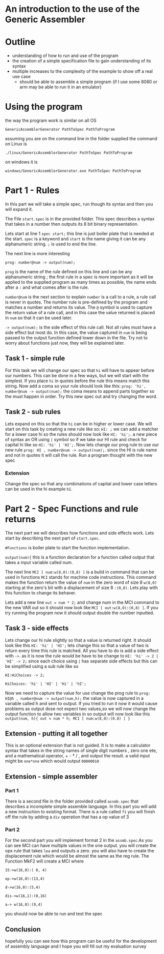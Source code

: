 # An introduction to the use of the Generic Assembler

# Outline
+ understanding of how to run and use of the program
+ the creation of a simple specification file to gain understanding of its syntax
+ multiple increases to the complexity of the example to show off a real use case
    + should be able to assemble a simple program (if I use some 8080 or arm may be able to run it in an emulator)

# Using the program

the way the program work is similar on all OS

`GenericAssemblerGenerator PathToSpec PathToProgram`

assuming you are on the command line in the folder supplied the command on Linux is

`./linux/GenericAssemblerGenerator PathToSpec PathToProgram`

on windows it is

`windows/GenericAssemblerGenerator.exe PathToSpec PathToProgram`

# Part 1 - Rules

In this part we will take a simple spec, run though its syntax and then you will expand it.

The File `start.spec` is in the provided folder.
This spec describes a syntax that takes in a number then outputs its 8 bit binary representation.

Lets start at line 1
`spec start;`
this line is just boiler plate that is needed at the start. `spec` is a keyword and `start` is the name giving it can be any alphanumeric string. `;` is used to end the line.

The next line is more interesting

`prog: number@num -> output(num);`

`prog` is the name of the rule defined on this line and can be any alphanumeric string ; the first rule in a spec is more important as it will be applied to the supplied program as many times as possible, the name ends after a `:` and what comes after is the rule.

`number@num` is the next section to explain `number` is a call to a rule, a rule call is never in quotes. The number rule is pre-defined by the program and matches a number and returns its value. The `@` symbol is used to capture the return value of a rule call, and in this case the value returned is placed in `num` so that it can be used later.

`-> output(num);` is the side effect of this rule call. Not all rules must have a side effect but most do. In this case, the value captured in `num` is being passed to the output function defined lower down in the file. Try not to worry about functions just now, they will be explained later.

## Task 1 - simple rule

For this task we will change our spec so that `hi` will have to appear before our numbers. This can be done in a few ways, but we will start with the simplest.
If you place `hi` in quotes before the rule this means match this string. Now add a coma so your rule should look like this:
`prog: 'hi', number@num -> output(num);`
the coma means to append parts together so the must happen in order.
Try this new spec out and try changing the word.

## Task 2 - sub rules

Lets expand on this so that the `hi` can be in higher or lower case.
We will start on this task by creating a new rule like so:
`HI: ;` we can add a matcher for a lower case hi so the rules should now look like `HI: 'hi';`. a new piece of syntax an OR using `|` symbol so if we take our HI rule and check for capital hi like so `HI: 'hi' | 'HI';`.
Now lets change our prog rule to use our new rule `prog: HI , number@num -> output(num);`. since the HI is rule name and not in quotes it will call the rule. Run a program thought with the new spec

### Extension
Change the spec so that any combinations of capital and lower case letters can be used in the hi example `hI`.

# Part 2 - Spec Functions and rule returns

The next part we will describes how functions and side effects work. Lets start by describing the next part of `start.spec`.

`#Functions` is boiler plate to start the function implementation.

`output(num){` this is a function declaration for a function called output that takes a input variable called num.

The next line
`MCI [ num:w(8,0):(0,8) ]` is a build in command that can be used in functions `MCI` stands for machine code instructions. This command makes the function return the value of `num` in the zero word of size 8 `w(8,0)` starting at the zero's bit with a displacement of size 8 `:(0,8)`. Lets play with this function to change its behaver.

Lets add a new line
`out = num * 2;` and change num in the MCI command to the new VAR out so it should now look like `MCI [ out:w(8,0):(0,8) ]`. If you try running the program now it should output double the number inputted.

## Task 3 - side effects

Lets change our hi rule slightly so that a value is returned right. It should look like this `HI: 'hi' | 'HI';` lets change this so that a value of two is return every time this rule is matched. All you have to do is add a side effect with `->`. as it is now the rule would be have to be change to   `HI: 'hi' -> 2 | 'HI' -> 2;` since each choice using `|` has separate side effects but this can be simplified using a sub rule like so

`HI:HiChoices -> 2;`

`HiChoices: 'hi' | 'HI' | 'Hi' | 'hI';`

Now we need to capture the value for use change the prog rule to
`prog: HI@h , number@num -> output(num,h);` the value is now captured in a variable called h and sent to output. If you tried to run it now it would cause problems as output dose not expect two values,so we will now change the output function to allow two variables in so output will now look like this `output(num, h){
    out = num * h;
    MCI [
        num:w(8,0):(0.8)
    ]
}`

## Extension - putting it all together
This is an optional extension that is not guided. It is to make a calculator syntax that takes in the string names of single digit numbers , zero one ete, and a mathematical operator, + - * / , and output the result. a valid input might be `one*one` which would output `00000010`

## Extension - simple assembler
### Part 1
There is a second file in the folder provided called `assmb.spec` that describes a incomplete simple assemble language. In this part you will add a new instruction to existing format. There is a rule called `f1` you will finish off the rule by adding a `div` operation that has a op value of 3

### Part 2
For the second part you will implement format 2 in the `assmb.spec`.As  you can see MCI can have multiple values in the one output.
you will create the opx rule that takes `lea` and outputs a zero.
you will also have to create the displacement rule which would be almost the same as the reg rule.
The Function MkF2 will create a MCI where

`15->w(16,0):( 0, 4)`

`op->w(16,0):(13,4)`

`d->w(16,0):(5,4)`

`dis->w(16,1):(0,16)`

`a-> w(16,0):(9,4)`

you should now be able to run and test the spec

## Conclusion
hopefully you can see how this program can be useful for the development of assembly language and I hope you will fill out my evaluation survey
